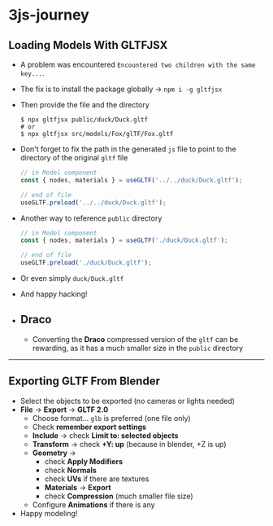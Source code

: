 # 3js-journey

## Loading Models With GLTFJSX

- A problem was encountered `Encountered two children with the same key...`.
- The fix is to install the package globally &rarr; `npm i -g gltfjsx`
- Then provide the file and the directory

  ```
  $ npx gltfjsx public/duck/Duck.gltf
  # or
  $ npx gltfjsx src/models/Fox/glTF/Fox.gltf
  ```

- Don't forget to fix the path in the generated `js` file to point to the directory of the original `gltf` file

  ```js
  // in Model component
  const { nodes, materials } = useGLTF('../../duck/Duck.gltf');

  // end of file
  useGLTF.preload('../../duck/Duck.gltf');
  ```

- Another way to reference `public` directory

  ```js
  // in Model component
  const { nodes, materials } = useGLTF('./duck/Duck.gltf');

  // end of file
  useGLTF.preload('./duck/Duck.gltf');
  ```

- Or even simply `duck/Duck.gltf`
- And happy hacking!

- ## Draco
  - Converting the **Draco** compressed version of the `gltf` can be rewarding, as it has a much smaller size in the `public` directory

---

## Exporting GLTF From Blender

- Select the objects to be exported (no cameras or lights needed)
- **File** &rarr; **Export** &rarr; **GLTF 2.0**
  - Choose format... `glb` is preferred (one file only)
  - Check **remember export settings**
  - **Include** &rarr; check **Limit to: selected objects**
  - **Transform** &rarr; check **+Y: up** (because in blender, +Z is up)
  - **Geometry** &rarr; 
    - check **Apply Modifiers**
    - check **Normals**
    - check **UVs** if there are textures
    - **Materials** &rarr; **Export**
    - check **Compression** (much smaller file size)
  - Configure **Animations** if there is any
- Happy modeling!
